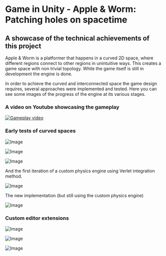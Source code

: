 # Game in Unity - Apple & Worm: Patching holes on spacetime
## A showcase of the technical achievements of this project

Apple & Worm is a platformer that happens in a curved 2D space, where different regions connect to other regions in unintuitive ways. This creates a game space with non trivial topology. While the game itself is still in development the engine is done.

In order to achieve the curved and interconnected space the game design requires, several approaches were implemented and tested. Here you can see some images of the progress of the engine at its various stages.

### A video on Youtube showcasing the gameplay
[![Gameplay video](https://img.youtube.com/vi/G-1nO81KK1M/0.jpg)](https://www.youtube.com/watch?v=G-1nO81KK1M)

### Early tests of curved spaces

![Image](https://imgur.com/RKGGOYb.gif)

![Image](https://imgur.com/0QfeMET.gif)

![Image](https://imgur.com/x3PdqZC.gif)

And the first iteration of a custom physics engine using Verlet integration method.

![Image](https://imgur.com/kyEd4GZ.gif)

The new implementation (but still using the custom physics engine)

![Image](https://imgur.com/yBcefAv.gif)

### Custom editor extensions

![Image](https://imgur.com/QKB8N1m.gif)

![Image](https://imgur.com/N2fTUmJ.gif)

![Image](https://imgur.com/PtXbgeL.gif)

